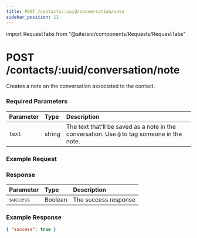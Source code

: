 ```yaml
---
title: POST /contacts/:uuid/conversation/note
sidebar_position: 11
---
```


import RequestTabs from "@site/src/components/Requests/RequestTabs"

# POST /contacts/:uuid/conversation/note

Creates a note on the conversation associated to the contact.

### Required Parameters

| Parameter | Type   | Description                                                                                  |
| :-------- | :----- | :------------------------------------------------------------------------------------------- |
| `text`    | string | The text that'll be saved as a note in the conversation. Use `@` to tag someone in the note. |

### Example Request

<RequestTabs endpoint='contacts_api' request="post_contact_conversation_create_note"/>

### Response

| Parameter | Type    | Description          |
| :-------- | :------ | :------------------- |
| `success` | Boolean | The success response |

### Example Response

```json title=response.json
{ "success": true }
```
